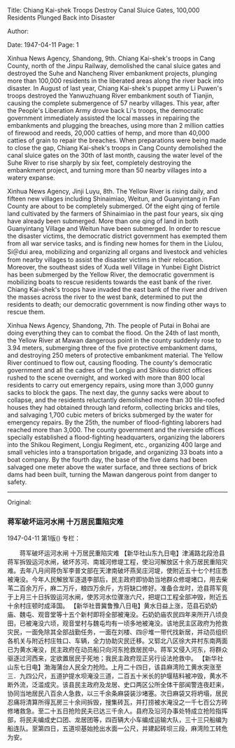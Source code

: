 Title: Chiang Kai-shek Troops Destroy Canal Sluice Gates, 100,000 Residents Plunged Back into Disaster

Author:

Date: 1947-04-11
Page: 1

Xinhua News Agency, Shandong, 9th. Chiang Kai-shek's troops in Cang County, north of the Jinpu Railway, demolished the canal sluice gates and destroyed the Suhe and Nancheng River embankment projects, plunging more than 100,000 residents in the liberated areas along the river back into disaster. In August of last year, Chiang Kai-shek's puppet army Li Puwen's troops destroyed the Yanwuzhuang River embankment south of Tianjin, causing the complete submergence of 57 nearby villages. This year, after the People's Liberation Army drove back Li's troops, the democratic government immediately assisted the local masses in repairing the embankments and plugging the breaches, using more than 2 million catties of firewood and reeds, 20,000 catties of hemp, and more than 40,000 catties of grain to repair the breaches. When preparations were being made to close the gap, Chiang Kai-shek's troops in Cang County demolished the canal sluice gates on the 30th of last month, causing the water level of the Suhe River to rise sharply by six feet, completely destroying the embankment project, and turning more than 50 nearby villages into a watery expanse.

Xinhua News Agency, Jinji Luyu, 8th. The Yellow River is rising daily, and fifteen new villages including Shinaimiao, Weitun, and Guanyintang in Fan County are about to be completely submerged. Of the eight qing of fertile land cultivated by the farmers of Shinaimiao in the past four years, six qing have already been submerged. More than one qing of land in both Guanyintang Village and Weitun have been submerged. In order to rescue the disaster victims, the democratic district government has exempted them from all war service tasks, and is finding new homes for them in the Liulou, Si＠dui area, mobilizing and organizing all organs and livestock and vehicles from nearby villages to assist the disaster victims in their relocation. Moreover, the southeast sides of Xuda well Village in Yunbei Eight District has been submerged by the Yellow River, the democratic government is mobilizing boats to rescue residents towards the east bank of the river. Chiang Kai-shek's troops have invaded the east bank of the river and driven the masses across the river to the west bank, determined to put the residents to death; our democratic government is now finding other ways to rescue them.

Xinhua News Agency, Shandong, 7th. The people of Putai in Bohai are doing everything they can to combat the flood. On the 24th of last month, the Yellow River at Mawan dangerous point in the county suddenly rose to 3.94 meters, submerging three of the five protective embankment dams, and destroying 250 meters of protective embankment material. The Yellow River continued to flow out, causing flooding. The county's democratic government and all the cadres of the Longju and Shikou district offices rushed to the scene overnight, and worked with more than 800 local residents to carry out emergency repairs, using more than 3,000 gunny sacks to block the gaps. The next day, the gunny sacks were about to collapse, and the residents reluctantly demolished more than 30 tile-roofed houses they had obtained through land reform, collecting bricks and tiles, and salvaging 1,700 cubic meters of bricks submerged by the water for emergency repairs. By the 25th, the number of flood-fighting laborers had reached more than 3,000. The county government and the riverside offices specially established a flood-fighting headquarters, organizing the laborers into the Shikou Regiment, Longju Regiment, etc., organizing 400 large and small vehicles into a transportation brigade, and organizing 33 boats into a boat company. By the fourth day, the base of the five dams had been salvaged one meter above the water surface, and three sections of brick dams had been built, turning the Mawan dangerous point from danger to safety.



<hr /> 

Original: 


### 蒋军破坏运河水闸  十万居民重陷灾难

1947-04-11
第1版()
专栏：

　　蒋军破坏运河水闸
    十万居民重陷灾难
    【新华社山东九日电】津浦路北段沧县蒋军拆毁运河水闸，破坏苏河、南城河修堤工程，使沿河解放区十余万居民重陷灾难。去年八月间蒋伪军李普文部在天津南破坏燕吴庄河堤，使附近五十七个村庄悉被淹没。今年人民解放军逐退李部后，民主政府即协助当地群众修堤堵口，用去柴苇二百余万斤，麻二万斤，粮四万余斤，方将缺口修好。准备合龙时，沧县蒋军竟于上月三十日拆毁运河水闸，使苏河水位骤涨六尺，把堤口工程全部冲毁，附近五十余村庄顿时成泽国。
    【新华社晋冀鲁豫八日电】黄水日益上涨，范县石奶奶庙、魏屯、观音堂等十五个新村即将全部被淹没。石奶奶庙农民四年来所开八顷良田，已被淹没六顷，观音堂村与魏屯均有一顷多地被淹没。该地民主区政府为抢救灾民，一面免除其全部战勤任务，一面在刘楼、四＠堆一带代找新居，并动员组织各机关与附近村庄牲口、车辆，全力协助灾民迁移。又郓北八区徐大井村东南两面已为黄水淹没，民主政府在动员船只向河东抢救居民中。蒋军又侵入河东，将群众驱逐过河西来，定欲置居民于死地；我民主政府现正另行设法抢救中。
    【新华社山东七日电】渤海蒲台人民全力抢险。上月二十四日，该县麻湾险工黄水突涨至三．九四公尺，五道护提水坝淹没三道，二百五十米长的护堰秸料被冲毁，黄水不断外流，泛滥成灾。该县民主政府及龙居、史口两区公所全体干部闻警连夜赶来，协同当地居民八百余人急救，以三千余条麻袋装沙堵塞。次日麻袋又将坍塌，居民忍痛将清算所得瓦房三十余间拆毁，搜集砖瓦，并打捞被水淹没之一千七百公方砖修堵救急。至二十五日抢险民夫已达三千余人。县府及沿河办事处特成立抢险指挥部，将民夫编成史口团、龙居团等，四百辆大小车编成运输大队，三十三只船编为船连队。至第四日，五道坝基始抢出水面一公尺，并建起砖坝三段，麻湾险工转危为安。

